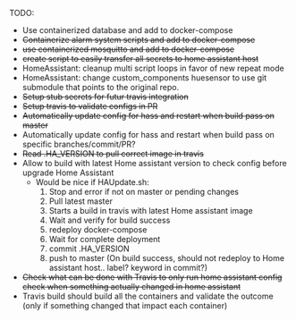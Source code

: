 TODO: 
- Use containerized database and add to docker-compose
- ~~Containerize alarm system scripts and add to docker-compose~~
- ~~use containerized mosquitto and add to docker-compose~~
- ~~create script to easily transfer all secrets to home assistant host~~
- HomeAssistant: cleanup multi script loops in favor of new repeat mode
- HomeAssistant: change custom_components huesensor to use git submodule that points to the original repo.
- ~~Setup stub secrets for futur travis integration~~
- ~~Setup travis to validate configs in PR~~
- ~~Automatically update config for hass and restart when build pass on master~~
- Automatically update config for hass and restart when build pass on specific branches/commit/PR?
- ~~Read .HA_VERSION to pull correct image in travis~~
- Allow to build with latest Home assistant version to check config before upgrade Home Assistant
    - Would be nice if HAUpdate.sh:
      1) Stop and error if not on master or pending changes
      2) Pull latest master
      3) Starts a build in travis with latest Home assistant image
      4) Wait and verify for build success
      5) redeploy docker-compose
      6) Wait for complete deployment
      7) commit .HA_VERSION 
      8) push to master (On build success, should not redeploy to Home assistant host.. label? keyword in commit?)
- ~~Check what can be done with Travis to only run home assistant config check when something actually changed in home assistant~~
- Travis build should build all the containers and validate the outcome (only if something changed that impact each container)
